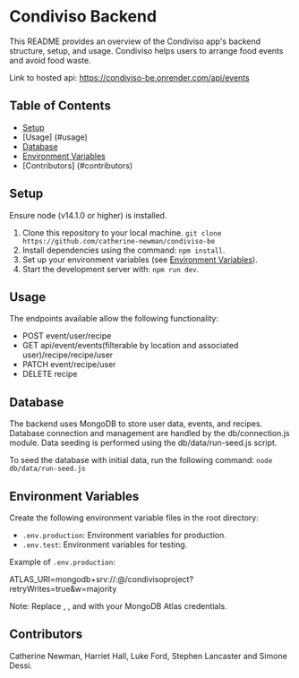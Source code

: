 # Condiviso Backend

This README provides an overview of the Condiviso app's backend structure, setup, and usage. Condiviso helps users to arrange food events and avoid food waste.

Link to hosted api: https://condiviso-be.onrender.com/api/events

## Table of Contents

- [Setup](#setup)
- [Usage] (#usage)
- [Database](#database)
- [Environment Variables](#environment-variables)
- [Contributors] (#contributors)

## Setup

Ensure node (v14.1.0 or higher) is installed.

1. Clone this repository to your local machine.
    `git clone https://github.com/catherine-newman/condiviso-be`
2. Install dependencies using the command: `npm install`.
3. Set up your environment variables (see [Environment Variables](#environment-variables)).
4. Start the development server with: `npm run dev`.

## Usage
The endpoints available allow the following functionality:
- POST event/user/recipe
- GET api/event/events(filterable by location and associated user)/recipe/recipe/user
- PATCH event/recipe/user
- DELETE recipe

## Database

The backend uses MongoDB to store user data, events, and recipes. Database connection and management are handled by the db/connection.js module. Data seeding is performed using the db/data/run-seed.js script.

To seed the database with initial data, run the following command:
 `node db/data/run-seed.js`


## Environment Variables

Create the following environment variable files in the root directory:

- `.env.production`: Environment variables for production.
- `.env.test`: Environment variables for testing.

Example of `.env.production`:

ATLAS_URI=mongodb+srv://<username>:<password>@<cluster-url>/condivisoproject?retryWrites=true&w=majority

Note: Replace <username>, <password>, and <cluster-url> with your MongoDB Atlas credentials.

## Contributors

Catherine Newman, Harriet Hall, Luke Ford, Stephen Lancaster and Simone Dessi. 













 